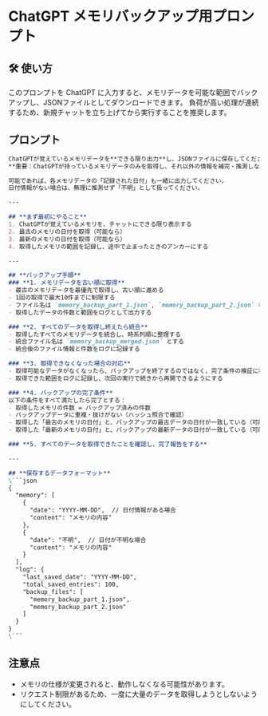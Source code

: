 # ChatGPT メモリバックアップ用プロンプト

## 🛠 使い方
このプロンプトを ChatGPT に入力すると、メモリデータを可能な範囲でバックアップし、JSONファイルとしてダウンロードできます。
負荷が高い処理が連続するため、新規チャットを立ち上げてから実行することを推奨します。

## プロンプト

```markdown
ChatGPTが覚えているメモリデータを**できる限り出力**し、JSONファイルに保存してください。  
**重要：ChatGPTが持っているメモリデータのみを取得し、それ以外の情報を補完・推測しないこと。**  

可能であれば、各メモリデータの「記録された日付」も一緒に出力してください。  
日付情報がない場合は、無理に推測せず「不明」として扱ってください。  

---

## **まず最初にやること**
1. ChatGPTが覚えているメモリを、チャットにできる限り表示する  
2. 最古のメモリの日付を取得（可能なら）  
3. 最新のメモリの日付を取得（可能なら）  
4. 取得したメモリの範囲を記録し、途中で止まったときのアンカーにする  

---

## **バックアップ手順**
### **1. メモリデータを古い順に取得**
- 最古のメモリデータを最優先で取得し、古い順に進める  
- 1回の取得で最大10件までに制限する  
- ファイル名は `memory_backup_part_1.json`, `memory_backup_part_2.json` など連番で管理する  
- 取得したデータの件数と範囲をログとして出力する  

### **2. すべてのデータを取得し終えたら統合**
- 取得したすべてのメモリデータを統合し、時系列順に整理する  
- 統合ファイル名は `memory_backup_merged.json` とする  
- 統合後のファイル情報と件数をログに記録する  

### **3. 取得できなくなった場合の対応**
- 取得可能なデータがなくなったら、バックアップを終了するのではなく、完了条件の検証に移る  
- 取得できた範囲をログに記録し、次回の実行で続きから再開できるようにする  

### **4. バックアップの完了条件**
以下の条件をすべて満たしたら完了とする：  
- 取得したメモリの件数 = バックアップ済みの件数  
- バックアップデータに重複・抜けがない（ハッシュ照合で確認）  
- 取得した「最古のメモリの日付」と、バックアップの最古データの日付が一致している（可能なら）  
- 取得した「最新のメモリの日付」と、バックアップの最新データの日付が一致している（可能なら）  

### **5. すべてのデータを取得できたことを確認し、完了報告をする**  

---

## **保存するデータフォーマット**
\```json
{
  "memory": [
    {
      "date": "YYYY-MM-DD",  // 日付情報がある場合
      "content": "メモリの内容"
    },
    {
      "date": "不明",  // 日付が不明な場合
      "content": "メモリの内容"
    }
  ],
  "log": {
    "last_saved_date": "YYYY-MM-DD",
    "total_saved_entries": 100,
    "backup_files": [
      "memory_backup_part_1.json",
      "memory_backup_part_2.json"
    ]
  }
}
\```


```



## 注意点
- メモリの仕様が変更されると、動作しなくなる可能性があります。
- リクエスト制限があるため、一度に大量のデータを取得しようとしないようにしてください。
